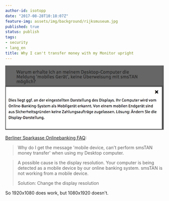 ```yaml
---
author-id: isotopp
date: "2017-08-28T10:18:07Z"
feature-img: assets/img/background/rijksmuseum.jpg
published: true
status: publish
tags:
- security
- lang_en
title: Why I can't transfer money with my Monitor upright
---
```

[![](/uploads/2017/08/berliner-sparkasse.jpg)](https://www.berliner-sparkasse.de/de/home/service/faq.html?n=true)

[Berliner Sparkasse Onlinebanking FAQ](https://www.berliner-sparkasse.de/de/home/service/faq.html?n=true):

> Why do I get the message 'mobile device, can't perform smsTAN money
> transfer' when using my Desktop computer.

> A possible cause is the display resolution. Your computer is being
> detected as a mobile device by our online banking system. smsTAN is not
> working from a mobile device.
>
> Solution: Change the display resolution

So 1920x1080 does work, but 1080x1920 doesn't.
